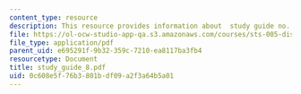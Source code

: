 ```yaml
---
content_type: resource
description: This resource provides information about  study guide no. 8.
file: https://ol-ocw-studio-app-qa.s3.amazonaws.com/courses/sts-005-disease-and-society-in-america-fall-2005/0c608e5f76b3801bdf09a2f3a64b5a01_study_guide_8.pdf
file_type: application/pdf
parent_uid: e695291f-9b32-359c-7210-ea8117ba3fb4
resourcetype: Document
title: study_guide_8.pdf
uid: 0c608e5f-76b3-801b-df09-a2f3a64b5a01
---
```

